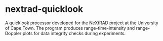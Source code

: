 # nextrad-quicklook
A quicklook processor developed for the NeXtRAD project at the University of Cape Town. 
The program produces range-time-intensity and range-Doppler plots for data integrity checks during experiments. 
